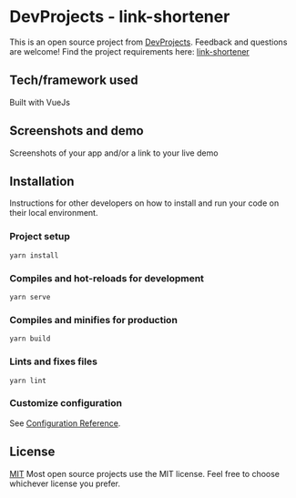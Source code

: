# DevProjects - link-shortener

This is an open source project from [DevProjects](http://www.codementor.io/projects). Feedback and questions are welcome!
Find the project requirements here: [link-shortener](https://www.codementor.io/projects/web/link-shortener-website-brqjanf6zq)

## Tech/framework used

Built with VueJs

## Screenshots and demo

Screenshots of your app and/or a link to your live demo

## Installation

Instructions for other developers on how to install and run your code on their local environment.

### Project setup

```
yarn install
```

### Compiles and hot-reloads for development

```
yarn serve
```

### Compiles and minifies for production

```
yarn build
```

### Lints and fixes files

```
yarn lint
```

### Customize configuration

See [Configuration Reference](https://cli.vuejs.org/config/).

## License

[MIT](https://choosealicense.com/licenses/mit/)
Most open source projects use the MIT license. Feel free to choose whichever license you prefer.
